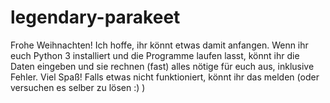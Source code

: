 # legendary-parakeet
Frohe Weihnachten!
Ich hoffe, ihr könnt etwas damit anfangen. Wenn ihr euch Python 3 installiert und die Programme laufen lasst, könnt ihr die Daten eingeben und sie rechnen (fast) alles nötige für euch aus, inklusive Fehler. Viel Spaß!
Falls etwas nicht funktioniert, könnt ihr das melden (oder versuchen es selber zu lösen :) )
